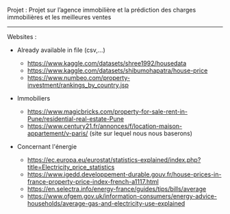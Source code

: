 Projet : Projet sur l’agence immobilière et la prédiction des charges immobilières et les meilleures ventes

---

Websites :

- Already available in file (csv,...)
  - https://www.kaggle.com/datasets/shree1992/housedata
  - https://www.kaggle.com/datasets/shibumohapatra/house-price
  - https://www.numbeo.com/property-investment/rankings_by_country.jsp

- Immobiliers
  - https://www.magicbricks.com/property-for-sale-rent-in-Pune/residential-real-estate-Pune
  - https://www.century21.fr/annonces/f/location-maison-appartement/v-paris/ (site sur lequel nous nous baserons)
 
- Concernant l'énergie
  - https://ec.europa.eu/eurostat/statistics-explained/index.php?title=Electricity_price_statistics
  - https://www.igedd.developpement-durable.gouv.fr/house-prices-in-france-property-price-index-french-a1117.html
  - https://en.selectra.info/energy-france/guides/tips/bills/average
  - https://www.ofgem.gov.uk/information-consumers/energy-advice-households/average-gas-and-electricity-use-explained
